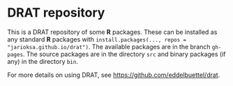 # DRAT repository

This is a DRAT repository of some **R** packages. These can be installed
as any standard **R** packages with `install.packages(..., repos = "jarioksa.github.io/drat")`.
The available packages are in the branch `gh-pages`. The source packages are in the directory `src`
and binary packages (if any) in the directory `bin`.

For more details on using DRAT, see https://github.com/eddelbuettel/drat.
